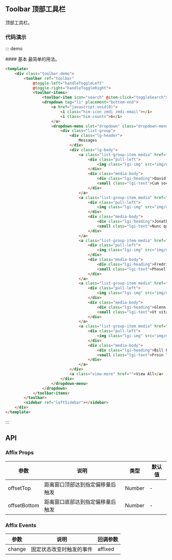 <script>
    export default {
        methods: {
            toggleSearch() {
                console.log(this.$refs);
                this.$refs.toolbar.toggleSearch();
            },
            handleToggleRight(toggled) {
                console.log("toggle right");
                this.$refs.rightSidebar.toggled = toggled;
            },
            handleToggleLeft(toggled) {
                console.log("toggle left = "+toggled);
                this.$refs.leftSidebar.toggled = toggled;
            }
        }
    }
</script>
<style>
    .toolbar-demo {
        height:350px;
        box-shadow: 0 1px 3px rgba(0,0,0,.2),0 1px 1px rgba(0,0,0,.14),0 2px 1px -1px rgba(0,0,0,.12)!important;
        overflow:hidden;
    }
    
    .toolbar-demo .content-container {
        padding-left: 0;
        overflow: hidden;
        position: relative;
    }
    
    .toolbar-demo .sidebar {
        width: 268px;
        height: calc(100% - 70px);
        border:1px solid #f3f3f3;
        
        -webkit-transform: translate3d(-288px, 0, 0);
        transform: translate3d(-288px, 0, 0);
        box-shadow: 0 0 20px rgba(14, 18, 21, .38)
    }
    
    .toolbar-demo .sidebar.toggled {
        -webkit-transform: translate3d(0, 0, 0);
        transform: translate3d(0, 0, 0);
    }
</style>

## Toolbar 顶部工具栏

顶部工具栏。

### 代码演示

::: demo
<summary>
  #### 基本
  最简单的用法。
</summary>

```html
<template>
    <div class="toolbar-demo">
        <toolbar ref="toolbar" 
            @toggle-left="handleToggleLeft" 
            @toggle-right="handleToggleRight">
            <toolbar-items>
                <toolbar-item icon="search" @item-click="toggleSearch"></toolbar-item>
                <dropdown tag="li" placement="bottom-end">
                    <a href="javascript:void(0)">
                        <i class="him-icon zmdi zmdi-email"></i>
                        <i class="him-counts">6</i>
                    </a>
                    <dropdown-menu slot="dropdown" class="dropdown-menu-lg">
                        <div class="list-group">
                            <div class="lg-header">
                                Messages
                            </div>
                            <div class="lg-body">
                                <a class="list-group-item media" href="">
                                    <div class="pull-left">
                                        <img class="lgi-img" src="img/demo/profile-pics/1.jpg" alt="">
                                    </div>
                                    <div class="media-body">
                                        <div class="lgi-heading">David Belle</div>
                                        <small class="lgi-text">Cum sociis natoque penatibus et magnis dis parturient montes</small>
                                    </div>
                                </a>
                                <a class="list-group-item media" href="">
                                    <div class="pull-left">
                                        <img class="lgi-img" src="img/demo/profile-pics/2.jpg" alt="">
                                    </div>
                                    <div class="media-body">
                                        <div class="lgi-heading">Jonathan Morris</div>
                                        <small class="lgi-text">Nunc quis diam diamurabitur at dolor elementum, dictum turpis vel</small>
                                    </div>
                                </a>
                                <a class="list-group-item media" href="">
                                    <div class="pull-left">
                                        <img class="lgi-img" src="img/demo/profile-pics/3.jpg" alt="">
                                    </div>
                                    <div class="media-body">
                                        <div class="lgi-heading">Fredric Mitchell Jr.</div>
                                        <small class="lgi-text">Phasellus a ante et est ornare accumsan at vel magnauis blandit turpis at augue ultricies</small>
                                    </div>
                                </a>
                                <a class="list-group-item media" href="">
                                    <div class="pull-left">
                                        <img class="lgi-img" src="img/demo/profile-pics/4.jpg" alt="">
                                    </div>
                                    <div class="media-body">
                                        <div class="lgi-heading">Glenn Jecobs</div>
                                        <small class="lgi-text">Ut vitae lacus sem ellentesque maximus, nunc sit amet varius dignissim, dui est consectetur neque</small>
                                    </div>
                                </a>
                                <a class="list-group-item media" href="">
                                    <div class="pull-left">
                                        <img class="lgi-img" src="img/demo/profile-pics/4.jpg" alt="">
                                    </div>
                                    <div class="media-body">
                                        <div class="lgi-heading">Bill Phillips</div>
                                        <small class="lgi-text">Proin laoreet commodo eros id faucibus. Donec ligula quam, imperdiet vel ante placerat</small>
                                    </div>
                                </a>
                            </div>
                            <a class="view-more" href="">View All</a>
                        </div>
                    </dropdown-menu>
                </dropdown>
            </toolbar-items>
        </toolbar>
        <sidebar ref="leftSidebar"></sidebar>
    </div>
</template>
```
:::

## API

### Affix Props
| 参数        | 说明           | 类型               | 默认值       |
|------------|----------------|-------------------|-------------|
| offsetTop    | 距离窗口顶部达到指定偏移量后触发 | Number | - |
| offsetBottom | 距离窗口底部达到指定偏移量后触发 | Number | - |

### Affix Events
| 参数        | 说明           | 回调参数               |
|------------|----------------|-------------------|
| change | 固定状态改变时触发的事件 | affixed |
